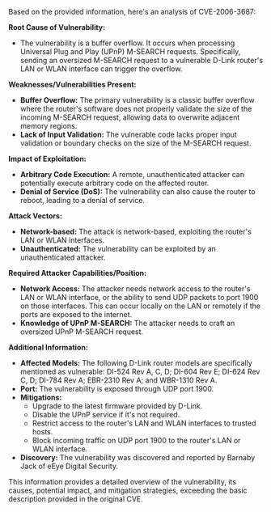 Based on the provided information, here's an analysis of CVE-2006-3687:

**Root Cause of Vulnerability:**

*   The vulnerability is a buffer overflow. It occurs when processing Universal Plug and Play (UPnP) M-SEARCH requests. Specifically, sending an oversized M-SEARCH request to a vulnerable D-Link router's LAN or WLAN interface can trigger the overflow.

**Weaknesses/Vulnerabilities Present:**

*   **Buffer Overflow:** The primary vulnerability is a classic buffer overflow where the router's software does not properly validate the size of the incoming M-SEARCH request, allowing data to overwrite adjacent memory regions.
*   **Lack of Input Validation:** The vulnerable code lacks proper input validation or boundary checks on the size of the M-SEARCH request.

**Impact of Exploitation:**

*   **Arbitrary Code Execution:** A remote, unauthenticated attacker can potentially execute arbitrary code on the affected router.
*   **Denial of Service (DoS):** The vulnerability can also cause the router to reboot, leading to a denial of service.

**Attack Vectors:**

*   **Network-based:** The attack is network-based, exploiting the router's LAN or WLAN interfaces.
*   **Unauthenticated:** The vulnerability can be exploited by an unauthenticated attacker.

**Required Attacker Capabilities/Position:**

*   **Network Access:** The attacker needs network access to the router's LAN or WLAN interface, or the ability to send UDP packets to port 1900 on those interfaces. This can occur locally on the LAN or remotely if the ports are exposed to the internet.
*   **Knowledge of UPnP M-SEARCH:** The attacker needs to craft an oversized UPnP M-SEARCH request.

**Additional Information:**

*   **Affected Models:** The following D-Link router models are specifically mentioned as vulnerable: DI-524 Rev A, C, D; DI-604 Rev E; DI-624 Rev C, D; DI-784 Rev A; EBR-2310 Rev A; and WBR-1310 Rev A.
*   **Port:** The vulnerability is exposed through UDP port 1900.
*   **Mitigations:**
    *   Upgrade to the latest firmware provided by D-Link.
    *   Disable the UPnP service if it's not required.
    *   Restrict access to the router's LAN and WLAN interfaces to trusted hosts.
    *   Block incoming traffic on UDP port 1900 to the router's LAN or WLAN interface.
* **Discovery:** The vulnerability was discovered and reported by Barnaby Jack of eEye Digital Security.

This information provides a detailed overview of the vulnerability, its causes, potential impact, and mitigation strategies, exceeding the basic description provided in the original CVE.